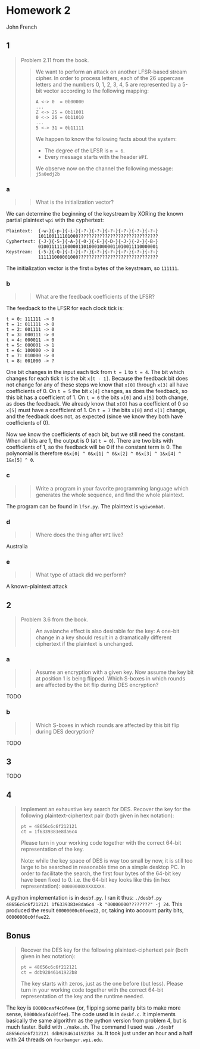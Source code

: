 # Homework 2

John French

## 1

> Problem 2.11 from the book.
>> We want to perform an attack on another LFSR-based stream cipher. In order to process letters, each of the 26 uppercase letters and the numbers 0, 1, 2, 3, 4, 5 are represented by a 5-bit vector according to the following mapping:
>>
>> ```
>> A <-> 0  = 0b00000
>> ...
>> Z <-> 25 = 0b11001
>> 0 <-> 26 = 0b11010
>> ...
>> 5 <-> 31 = 0b11111
>> ```
>>
>> We happen to know the following facts about the system:
>>
>> * The degree of the LFSR is `m = 6`.
>> * Every message starts with the header `WPI`.
>>
>> We observe now on the channel the following message: `j5a0edj2b`

### a

>> What is the initialization vector?

We can determine the beginning of the keystream by XORing the known partial plaintext `wpi` with the cyphertext:

```
Plaintext:  {-w-}{-p-}{-i-}{-?-}{-?-}{-?-}{-?-}{-?-}{-?-}
            101100111101000??????????????????????????????
Cyphertext: {-J-}{-5-}{-A-}{-0-}{-E-}{-D-}{-J-}{-2-}{-B-}
            010011111100000110100010000011010011110000001
Keystream:  {-5-}{-Q-}{-I-}{-?-}{-?-}{-?-}{-?-}{-?-}{-?-}
            111111000001000??????????????????????????????
```

The initialization vector is the first `m` bytes of the keystream, so `111111`.

### b

>> What are the feedback coefficients of the LFSR?

The feedback to the LFSR for each clock tick is:
```
t = 0: 111111 -> 0
t = 1: 011111 -> 0
t = 2: 001111 -> 0
t = 3: 000111 -> 0
t = 4: 000011 -> 0
t = 5: 000001 -> 1
t = 6: 100000 -> 0
t = 7: 010000 -> 0
t = 8: 001000 -> ?
```

One bit changes in the input each tick from `t = 1` to `t = 4`. The bit which changes for each tick `t` is the bit `x[t - 1]`. Because the feedback bit does not change for any of these steps we know that `x[0]` through `x[3]` all have coefficients of 0. On `t = 5` the bit `x[4]` changes, as does the feedback, so this bit has a coefficient of 1. On `t = 6` the bits `x[0]` and `x[5]` both change, as does the feedback. We already know that `x[0]` has a coefficient of 0 so `x[5]` must have a coefficient of 1. On `t = 7` the bits `x[0]` and `x[1]` change, and the feedback does not, as expected (since we know they both have coefficients of 0).

Now we know the coefficients of each bit, but we still need the constant. When all bits are 1, the output is 0 (at `t = 0`). There are two bits with coefficients of 1, so the feedback will be 0 if the constant term is 0. The polynomial is therefore `0&x[0] ^ 0&x[1] ^ 0&x[2] ^ 0&x[3] ^ 1&x[4] ^ 1&x[5] ^ 0`.

### c

>> Write a program in your favorite programming language which generates the whole sequence, and find the whole plaintext.

The program can be found in `lfsr.py`. The plaintext is `wpiwombat`.

### d

>> Where does the thing after `WPI` live?

Australia

### e

>> What type of attack did we perform?

A known-plaintext attack

## 2

> Problem 3.6 from the book.
>> An avalanche effect is also desirable for the key: A one-bit change in a key should result in a dramatically different ciphertext if the plaintext is unchanged.

### a

>> Assume an encryption with a given key. Now assume the key bit at position 1 is being flipped. Which S-boxes in which rounds are affected by the bit flip during DES encryption?

TODO

### b

>> Which S-boxes in which rounds are affected by this bit flip during DES decryption?

TODO

## 3

TODO

## 4

> Implement an exhaustive key search for DES. Recover the key for the following plaintext-ciphertext pair (both given in hex notation):
>
> ```
> pt = 48656c6c6f212121
> ct = 1f6339383e8da6c4
> ```
> 
> Please turn in your working code together with the correct 64-bit representation of the key.
>
> Note: while the key space of DES is way too small by now, it is still too large to be searched in reasonable time on a simple desktop PC. In order to facilitate the search, the first four bytes of the 64-bit key have been fixed to 0. i.e. the 64-bit key looks like this (in hex representation): `00000000XXXXXXXX`.

A python implementation is in `desbf.py`. I ran it thus: `./desbf.py 48656c6c6f212121 1f6339383e8da6c4 -k "00000000????????" -j 24`. This produced the result `00000000c0feee22`, or, taking into account parity bits, `00000000c0ffee22`.

## Bonus

> Recover the DES key for the following plaintext-ciphertext pair (both given in hex notation):
>
> ```
> pt = 48656c6c6f212121
> ct = ddb92846141922b8
> ```
>
> The key starts with zeros, just as the one before (but less). Please turn in your working code together with the correct 64-bit representation of the key and the runtime needed.

The key is `00000ceaf4c0feee` (or, flipping some parity bits to make more sense, `00000deaf4c0ffee`). The code used is in `desbf.c`. It implements basically the same algorithm as the python version from problem 4, but is much faster. Build with `./make.sh`. The command I used was `./desbf 48656c6c6f212121 ddb92846141922b8 24`. It took just under an hour and a half with 24 threads on `fourbanger.wpi.edu`.
